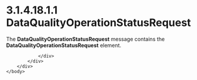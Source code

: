 <html dir="LTR" xmlns:mshelp="http://msdn.microsoft.com/mshelp" xmlns:ddue="http://ddue.schemas.microsoft.com/authoring/2003/5" xmlns:xlink="http://www.w3.org/1999/xlink" xmlns:tool="http://www.microsoft.com/tooltip">
    <head>
        <meta http-equiv="Content-Type" content="text/html; CHARSET=utf-8"></meta>
        <meta name="save" content="history"></meta>
        <title>3.1.4.18.1.1 DataQualityOperationStatusRequest</title>
        <xml>
            <mshelp:toctitle title="3.1.4.18.1.1 DataQualityOperationStatusRequest"></mshelp:toctitle>
            <mshelp:rltitle title="[MS-SSMDSWS-15]: DataQualityOperationStatusRequest"></mshelp:rltitle>
            <mshelp:keyword index="A" term="6ef6ef19-bcd2-430b-af56-151cda31f963"></mshelp:keyword>
            <mshelp:attr name="DCSext.ContentType" value="open specification"></mshelp:attr>
            <mshelp:attr name="AssetID" value="6ef6ef19-bcd2-430b-af56-151cda31f963"></mshelp:attr>
            <mshelp:attr name="TopicType" value="kbRef"></mshelp:attr>
            <mshelp:attr name="DCSext.Title" value="[MS-SSMDSWS-15]: DataQualityOperationStatusRequest" />
        </xml>
    </head>
    <body>
        <div id="header">
            <h1 class="heading">3.1.4.18.1.1 DataQualityOperationStatusRequest</h1>
        </div>
        <div id="mainSection">
            <div id="mainBody">
                <div id="allHistory" class="saveHistory"></div>
                <div id="sectionSection0" class="section" name="collapseableSection">
                    

<p>The <b>DataQualityOperationStatusRequest</b> message
contains the <b>DataQualityOperationStatusRequest</b> element.</p>


                </div>
            </div>
        </div>
    </body>
</html>
